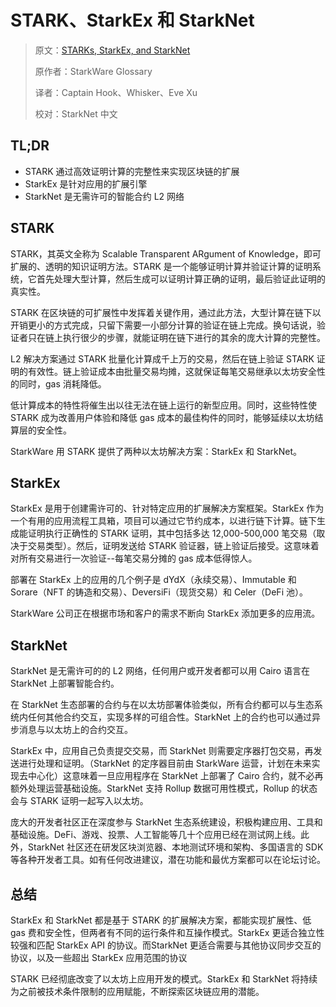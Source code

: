 
# STARK、StarkEx 和 StarkNet

> 原文：[STARKs, StarkEx, and StarkNet](https://medium.com/starkware/starks-starkex-and-starknet-9a426680745a)
>
> 原作者：StarkWare Glossary
>
> 译者：Captain Hook、Whisker、Eve Xu
>
> 校对：StarkNet 中文
>


## **TL;DR**

-   STARK 通过高效证明计算的完整性来实现区块链的扩展
-   StarkEx 是针对应用的扩展引擎
-   StarkNet 是无需许可的智能合约 L2 网络

## **STARK**

STARK，其英文全称为 Scalable Transparent ARgument of Knowledge，即可扩展的、透明的知识证明方法。STARK 是一个能够证明计算并验证计算的证明系统，它首先处理大型计算，然后生成可以证明计算正确的证明，最后验证此证明的真实性。

STARK 在区块链的可扩展性中发挥着关键作用，通过此方法，大型计算在链下以开销更小的方式完成，只留下需要一小部分计算的验证在链上完成。换句话说，验证者只在链上执行很少的步骤，就能证明在链下进行的其余的庞大计算的完整性。

L2 解决方案通过 STARK 批量化计算成千上万的交易，然后在链上验证 STARK 证明的有效性。链上验证成本由批量交易均摊，这就保证每笔交易继承以太坊安全性的同时，gas 消耗降低。

低计算成本的特性将催生出以往无法在链上运行的新型应用。同时，这些特性使 STARK 成为改善用户体验和降低 gas 成本的最佳构件的同时，能够延续以太坊结算层的安全性。

StarkWare 用 STARK 提供了两种以太坊解决方案：StarkEx 和 StarkNet。

## **StarkEx**

StarkEx 是用于创建需许可的、针对特定应用的扩展解决方案框架。StarkEx 作为一个有用的应用流程工具箱，项目可以通过它节约成本，以进行链下计算。链下生成能证明执行正确性的 STARK 证明，其中包括多达 12,000-500,000 笔交易（取决于交易类型）。然后，证明发送给 STARK 验证器，链上验证后接受。这意味着对所有交易进行一次验证--每笔交易分摊的 gas 成本低得惊人。

部署在 StarkEx 上的应用的几个例子是 dYdX（永续交易）、Immutable 和 Sorare（NFT 的铸造和交易）、DeversiFi（现货交易）和 Celer（DeFi 池）。

StarkWare 公司正在根据市场和客户的需求不断向 StarkEx 添加更多的应用流。

## **StarkNet**

StarkNet 是无需许可的的 L2 网络，任何用户或开发者都可以用 Cairo 语言在 StarkNet 上部署智能合约。

在 StarkNet 生态部署的合约与在以太坊部署体验类似，所有合约都可以与生态系统内任何其他合约交互，实现多样的可组合性。StarkNet 上的合约也可以通过异步消息与以太坊上的合约交互。

StarkEx 中，应用自己负责提交交易，而 StarkNet 则需要定序器打包交易，再发送进行处理和证明。（StarkNet 的定序器目前由 StarkWare 运营，计划在未来实现去中心化）这意味着一旦应用程序在 StarkNet 上部署了 Cairo 合约，就不必再额外处理运营基础设施。StarkNet 支持 Rollup 数据可用性模式，Rollup 的状态会与 STARK 证明一起写入以太坊。

庞大的开发者社区正在深度参与 StarkNet 生态系统建设，积极构建应用、工具和基础设施。DeFi、游戏、投票、人工智能等几十个应用已经在测试网上线。此外，StarkNet 社区还在研发区块浏览器、本地测试环境和架构、多国语言的 SDK 等各种开发者工具。如有任何改进建议，潜在功能和最优方案都可以在论坛讨论。

## **总结**

StarkEx 和 StarkNet 都是基于 STARK 的扩展解决方案，都能实现扩展性、低 gas 费和安全性，但两者有不同的运行条件和互操作模式。StarkEx 更适合独立性较强和匹配 StarkEx API 的协议。而StarkNet 更适合需要与其他协议同步交互的协议，以及一些超出 StarkEx 应用范围的协议

STARK 已经彻底改变了以太坊上应用开发的模式。StarkEx 和 StarkNet 将持续为之前被技术条件限制的应用赋能，不断探索区块链应用的潜能。
